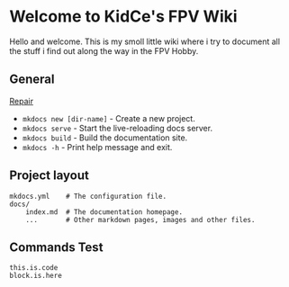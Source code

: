 # Welcome to KidCe's FPV Wiki

Hello and welcome. 
This is my smoll little wiki where i try to document all the stuff i find out along the way in the FPV Hobby.


## General
[Repair](./Repair/)

* `mkdocs new [dir-name]` - Create a new project.
* `mkdocs serve` - Start the live-reloading docs server.
* `mkdocs build` - Build the documentation site.
* `mkdocs -h` - Print help message and exit.

## Project layout

    mkdocs.yml    # The configuration file.
    docs/
        index.md  # The documentation homepage.
        ...       # Other markdown pages, images and other files.


## Commands Test
    this.is.code
    block.is.here
